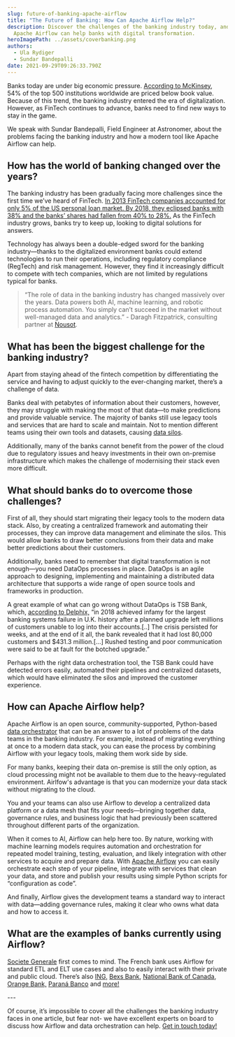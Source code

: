 ```yaml
---
slug: future-of-banking-apache-airflow
title: "The Future of Banking: How Can Apache Airflow Help?"
description: Discover the challenges of the banking industry today, and how
  Apache Airflow can help banks with digital transformation.
heroImagePath: ../assets/coverbanking.png
authors:
  - Ula Rydiger
  - Sundar Bandepalli
date: 2021-09-29T09:26:33.790Z
---
```

Banks today are under big economic pressure. [According to McKinsey,](https://www.mckinsey.com/industries/financial-services/our-insights/analytics-in-banking-time-to-realize-the-value) 54% of the top 500 institutions worldwide are priced below book value. Because of this trend, the banking industry entered the era of digitalization. However, as FinTech continues to advance, banks need to find new ways to stay in the game.

We speak with Sundar Bandepalli, Field Engineer at Astronomer, about the problems facing the banking industry and how a modern tool like Apache Airflow can help.

## How has the world of banking changed over the years?

The banking industry has been gradually facing more challenges since the first time we’ve heard of FinTech. [In 2013 FinTech companies accounted for only 5% of the US personal loan market. By 2018, they eclipsed banks with 38% and the banks’ shares had fallen from 40% to 28%.](https://www.stlouisfed.org/on-the-economy/2021/april/banks-challenges-fintech-disruption) As the FinTech industry grows, banks try to keep up, looking to digital solutions for answers.

Technology has always been a double-edged sword for the banking industry—thanks to the digitalized environment banks could extend technologies to run their operations, including regulatory compliance (RegTech) and risk management. However, they find it increasingly difficult to compete with tech companies, which are not limited by regulations typical for banks. 

> “The role of data in the banking industry has changed massively over the years. Data powers both AI, machine learning, and robotic process automation. You simply can’t succeed in the market without well-managed data and analytics.” - Daragh Fitzpatrick, consulting partner at [Nousot](https://nousot.com/).

## What has been the biggest challenge for the banking industry?

Apart from staying ahead of the fintech competition by differentiating the service and having to adjust quickly to the ever-changing market, there’s a challenge of data. 

Banks deal with petabytes of information about their customers, however, they may struggle with making the most of that data—to make predictions and provide valuable service. The majority of banks still use legacy tools and services that are hard to scale and maintain. Not to mention different teams using their own tools and datasets, causing [data silos](https://www.astronomer.io/blog/data-silos-what-are-they-how-to-fix-them). 

Additionally, many of the banks cannot benefit from the power of the cloud due to regulatory issues and heavy investments in their own on-premise infrastructure which makes the challenge of modernising their stack even more difficult.



## What should banks do to overcome those challenges?

First of all, they should start migrating their legacy tools to the modern data stack. Also, by creating a centralized framework and automating their processes, they can improve data management and eliminate the silos. This would allow banks to draw better conclusions from their data and make better predictions about their customers. 

Additionally, banks need to remember that digital transformation is not enough—you need DataOps processes in place. DataOps is an agile approach to designing, implementing and maintaining a distributed data architecture that supports a wide range of open source tools and frameworks in production. 

A great example of what can go wrong without DataOps is TSB Bank, which, [according to Delphix,](https://www.delphix.com/blog/banks-need-dataops-to-succeed-digital) “in 2018 achieved infamy for the largest banking systems failure in U.K. history after a planned upgrade left millions of customers unable to log into their accounts.\[..] The crisis persisted for weeks, and at the end of it all, the bank revealed that it had lost 80,000 customers and $431.3 million.\[...] Rushed testing and poor communication were said to be at fault for the botched upgrade.” 

Perhaps with the right data orchestration tool, the TSB Bank could have detected errors easily, automated their pipelines and centralized datasets, which would have eliminated the silos and improved the customer experience. 

## How can Apache Airflow help?

Apache Airflow is an open source, community-supported, Python-based [data orchestrator](https://www.astronomer.io/blog/what-is-data-orchestration) that can be an answer to a lot of problems of the data teams in the banking industry. For example, instead of migrating everything at once to a modern data stack, you can ease the process by combining Airflow with your legacy tools, making them work side by side.

For many banks, keeping their data on-premise is still the only option, as cloud processing might not be available to them due to the heavy-regulated environment. Airlfow's advantage is that you can modernize your data stack without migrating to the cloud.

You and your teams can also use Airflow to develop a centralized data platform or a data mesh that fits your needs—bringing together data, governance rules, and business logic that had previously been scattered throughout different parts of the organization.

When it comes to AI, Airflow can help here too. By nature, working with machine learning models requires automation and orchestration for repeated model training, testing, evaluation, and likely integration with other services to acquire and prepare data. With [Apache Airflow](https://www.astronomer.io/airflow/) you can easily orchestrate each step of your pipeline, integrate with services that clean your data, and store and publish your results using simple Python scripts for “configuration as code”.

And finally, Airflow gives the development teams a standard way to interact with data—adding governance rules, making it clear who owns what data and how to access it. 

## What are the examples of banks currently using Airflow?

<!-- markdown-link-check-disable -->
[Societe Generale](https://www.astronomer.io/blog/data-orchestration-societe-generale) first comes to mind. The French bank uses Airflow for standard ETL and ELT use cases and also to easily interact with their private and public cloud. There’s also [ING,](https://www.ing.com/Home.htm) [Bexs Bank](https://www.bexs.com.br/en), [National Bank of Canada](https://nbc.ca/), [Orange Bank,](https://www.orangebank.fr/) [Paraná Banco](https://paranabanco.com.br/) and [more!](https://github.com/apache/airflow/blob/main/INTHEWILD.md)
<!-- markdown-link-check-enable --> 
\---

Of course, it’s impossible to cover all the challenges the banking industry faces in one article, but fear not- we have excellent experts on board to discuss how Airflow and data orchestration can help. [Get in touch today!](https://www.astronomer.io/get-astronomer)
